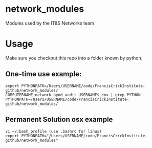# network_modules
Modules used by the IT&amp;S Networks team

# Usage
Make sure you checkout this repo into a folder known by python. 
## One-time use example:
```
export PYTHONPATH=/Users/USERNAME/code/FrancisCrickInstitute-github/network_modules/
COMPUTERNAME:network_byod_audit USERNAME$ env | grep PYTHON
PYTHONPATH=/Users/USERNAME/code/FrancisCrickInstitute-github/network_modules/
```
## Permanent Solution osx example
```
vi ~/.bash_profile (use .bashrc for linux)
export PYTHONPATH="/Users/USERNAME/code/FrancisCrickInstitute-github/network_modules"
``` 
